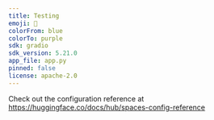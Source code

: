 ```yaml
---
title: Testing
emoji: 👀
colorFrom: blue
colorTo: purple
sdk: gradio
sdk_version: 5.21.0
app_file: app.py
pinned: false
license: apache-2.0
---
```


Check out the configuration reference at https://huggingface.co/docs/hub/spaces-config-reference
